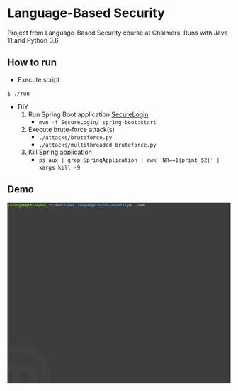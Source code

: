 # Language-Based Security
Project from Language-Based Security course at Chalmers. Runs with Java 11 and Python 3.6

## How to run
- Execute script
```
$ ./run 
```

- DIY
  1. Run Spring Boot application [SecureLogin](SecureLogin)
     - `mvn -f SecureLogin/ spring-boot:start`
  2. Execute brute-force attack(s)
     - `./attacks/bruteforce.py`
     - `./attacks/multithreaded_bruteforce.py`
  3. Kill Spring application
     - `ps aux | grep SpringApplication | awk 'NR==1{print $2}' | xargs kill -9`


## Demo
<img src="demo.gif">
